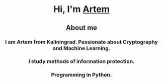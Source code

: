 <h1 align="center">Hi, I'm <a href="https://github.com/Apollon-11" target="_blank">Artem</a>
<h2 align="center"> About me 
</h2>
<h3 align="center"> I am Artem from Kaliningrad. Passionate about Cryptography and Machine Learning.</h3>
<h3 align="center">I study methods of information protection.</h3>
<h3 align="center">Programming in Python.<h3>

